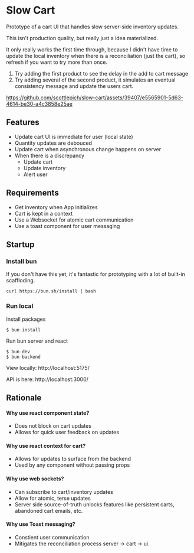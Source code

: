 # Slow Cart #

Prototype of a cart UI that handles slow server-side inventory updates.

This isn't production quality, but really just a idea materialized.

It only really works the first time through, because I didn't have time to update the local inventory when there is a reconciliation (just the cart), so refresh if you want to try more than once.

1. Try adding the first product to see the delay in the add to cart message
1. Try adding several of the second product, it simulates an eventual consistency message and update the users cart.


https://github.com/scottlepich/slow-cart/assets/39407/e5565901-5d63-4614-be30-a4c3858e25ae


## Features ##

- Update cart UI is immediate for user (local state)
- Quantity updates are debouced
- Update cart when asynchronous change happens on server
- When there is a discrepancy
  - Update cart
  - Update inventory
  - Alert user

## Requirements ##

- Get inventory when App initializes
- Cart is kept in a context
- Use a Websocket for atomic cart communication
- Use a toast component for user messaging

## Startup

### Install bun
If you don't have this yet, it's fantastic for prototyping with a lot of built-in scaffloding.
```
curl https://bun.sh/install | bash
```

### Run local
Install packages 
```
$ bun install
```

Run bun server and react
```
$ bun dev
$ bun backend
```

View locally:
http://localhost:5175/

API is here:
http://localhost:3000/


## Rationale

#### Why use react component state?
- Does not block on cart updates
- Allows for quick user feedback on updates

#### Why use react context for cart?
- Allows for updates to surface from the backend
- Used by any component without passing props

#### Why use web sockets?
- Can subscribe to cart/inventory updates
- Allow for atomic, terse updates
- Server side source-of-truth unlocks features like persistent carts, abandoned cart emails, etc.

#### Why use Toast messaging?
- Constient user communication
- Mitigates the reconciliation process server -> cart -> ui. 



